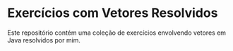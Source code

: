 # Exercícios com Vetores Resolvidos

Este repositório contém uma coleção de exercícios envolvendo vetores em Java resolvidos por mim.
